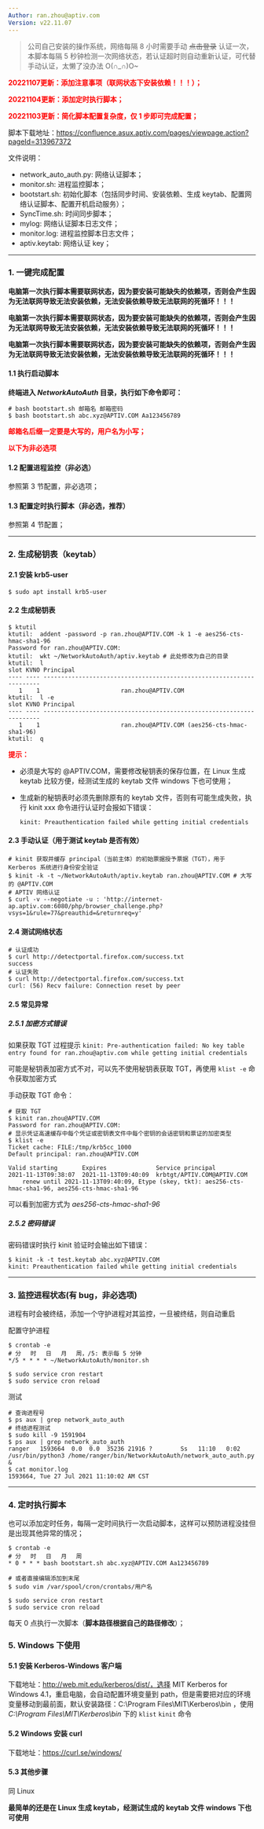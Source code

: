 ```yaml
---
Author: ran.zhou@aptiv.com
Version: v22.11.07
---
```




> 公司自己安装的操作系统，网络每隔 8 小时需要手动 ~~点击登录~~ 认证一次，本脚本每隔 5 秒钟检测一次网络状态，若认证超时则自动重新认证，可代替手动认证，太懒了没办法 O(∩_∩)O~

**<font color = red>20221107更新：添加注意事项（联网状态下安装依赖！！！）；</font>**

**<font color = red>20221104更新：添加定时执行脚本；</font>**

**<font color = red>20221103更新：简化脚本配置复杂度，仅 1 步即可完成配置；</font>**

脚本下载地址：https://confluence.asux.aptiv.com/pages/viewpage.action?pageId=313967372

文件说明：

- network_auto_auth.py: 网络认证脚本；
- monitor.sh: 进程监控脚本；
- bootstart.sh: 初始化脚本（包括同步时间、安装依赖、生成 keytab、配置网络认证脚本、配置开机启动服务）；
- SyncTime.sh: 时间同步脚本；
- mylog: 网络认证脚本日志文件；
- monitor.log: 进程监控脚本日志文件；
- aptiv.keytab: 网络认证 key；

---

### 1. 一键完成配置

**电脑第一次执行脚本需要联网状态，因为要安装可能缺失的依赖项，否则会产生因为无法联网导致无法安装依赖，无法安装依赖导致无法联网的死循环！！！**

**电脑第一次执行脚本需要联网状态，因为要安装可能缺失的依赖项，否则会产生因为无法联网导致无法安装依赖，无法安装依赖导致无法联网的死循环！！！**

**电脑第一次执行脚本需要联网状态，因为要安装可能缺失的依赖项，否则会产生因为无法联网导致无法安装依赖，无法安装依赖导致无法联网的死循环！！！**



#### 1.1 执行启动脚本

**终端进入 *NetworkAutoAuth* 目录，执行如下命令即可：**

``` shell
# bash bootstart.sh 邮箱名 邮箱密码
$ bash bootstart.sh abc.xyz@APTIV.COM Aa123456789
```

<font color=red>**邮箱名后缀一定要是大写的，用户名为小写；**</font>



<font color=red>**以下为非必选项**</font>

#### 1.2 配置进程监控（非必选）

参照第 3 节配置，非必选项；

#### 1.3 配置定时执行脚本（非必选，推荐）

参照第 4 节配置；

---

### 2. 生成秘钥表（keytab）

#### 2.1 安装 krb5-user

``` shell
$ sudo apt install krb5-user
```

#### 2.2 生成秘钥表

``` shell
$ ktutil
ktutil:  addent -password -p ran.zhou@APTIV.COM -k 1 -e aes256-cts-hmac-sha1-96
Password for ran.zhou@APTIV.COM:
ktutil:  wkt ~/NetworkAutoAuth/aptiv.keytab # 此处修改为自己的目录
ktutil:  l
slot KVNO Principal
---- ---- ---------------------------------------------------------------------
   1    1                       ran.zhou@APTIV.COM
ktutil:  l -e
slot KVNO Principal
---- ---- ---------------------------------------------------------------------
   1    1                       ran.zhou@APTIV.COM (aes256-cts-hmac-sha1-96)
ktutil:  q
```

<font color = red>**提示：**</font>

- 必须是大写的 @APTIV.COM，需要修改秘钥表的保存位置，在 Linux 生成 keytab 比较方便，经测试生成的 keytab 文件 windows 下也可使用；

- 生成新的秘钥表时必须先删除原有的 keytab 文件，否则有可能生成失败，执行 kinit xxx 命令进行认证时会报如下错误：

  ``` shell
  kinit: Preauthentication failed while getting initial credentials
  ```

#### 2.3 手动认证（用于测试 keytab 是否有效）

``` shell
# kinit 获取并缓存 principal（当前主体）的初始票据授予票据（TGT），用于 Kerberos 系统进行身份安全验证
$ kinit -k -t ~/NetworkAutoAuth/aptiv.keytab ran.zhou@APTIV.COM # 大写的 @APTIV.COM
# APTIV 网络认证
$ curl -v --negotiate -u : 'http://internet-ap.aptiv.com:6080/php/browser_challenge.php?vsys=1&rule=77&preauthid=&returnreq=y'
```

#### 2.4 测试网络状态

``` shell
# 认证成功
$ curl http://detectportal.firefox.com/success.txt
success
# 认证失败
$ curl http://detectportal.firefox.com/success.txt
curl: (56) Recv failure: Connection reset by peer
```

#### 2.5 常见异常

##### 2.5.1 加密方式错误

如果获取 TGT 过程提示 `kinit: Pre-authentication failed: No key table entry found for ran.zhou@aptiv.com while getting initial credentials`

可能是秘钥表加密方式不对，可以先不使用秘钥表获取 TGT，再使用 `klist -e` 命令获取加密方式

手动获取 TGT 命令：

``` shell
# 获取 TGT
$ kinit ran.zhou@APTIV.COM
Password for ran.zhou@APTIV.COM:
# 显示凭证高速缓存中每个凭证或密钥表文件中每个密钥的会话密钥和票证的加密类型
$ klist -e
Ticket cache: FILE:/tmp/krb5cc_1000
Default principal: ran.zhou@APTIV.COM

Valid starting       Expires              Service principal
2021-11-13T09:38:07  2021-11-13T09:40:09  krbtgt/APTIV.COM@APTIV.COM
	renew until 2021-11-13T09:40:09, Etype (skey, tkt): aes256-cts-hmac-sha1-96, aes256-cts-hmac-sha1-96
```

可以看到加密方式为 *aes256-cts-hmac-sha1-96*

##### 2.5.2 密码错误

密码错误时执行 kinit 验证时会输出如下错误：

``` shell
$ kinit -k -t test.keytab abc.xyz@APTIV.COM
kinit: Preauthentication failed while getting initial credentials
```



---

### 3. 监控进程状态(有 bug，非必选项)

进程有时会被终结，添加一个守护进程对其监控，一旦被终结，则自动重启

配置守护进程

``` shell
$ crontab -e
# 分　 时　 日　 月　 周，/5: 表示每 5 分钟
*/5 * * * * ~/NetworkAutoAuth/monitor.sh

$ sudo service cron restart
$ sudo service cron reload
```

测试

``` shell
# 查询进程号
$ ps aux | grep network_auto_auth
# 终结进程测试
$ sudo kill -9 1591904
$ ps aux | grep network_auto_auth
ranger   1593664  0.0  0.0  35236 21916 ?        Ss   11:10   0:02 /usr/bin/python3 /home/ranger/bin/NetworkAutoAuth/network_auto_auth.py &
$ cat monitor.log
1593664, Tue 27 Jul 2021 11:10:02 AM CST
```

---

### 4. 定时执行脚本

也可以添加定时任务，每隔一定时间执行一次启动脚本，这样可以预防进程没挂但是出现其他异常的情况；

``` shell
$ crontab -e
# 分　 时　 日　 月　 周
* 0 * * * bash bootstart.sh abc.xyz@APTIV.COM Aa123456789

# 或者直接编辑添加到末尾
$ sudo vim /var/spool/cron/crontabs/用户名

$ sudo service cron restart
$ sudo service cron reload
```

每天 0 点执行一次脚本（**脚本路径根据自己的路径修改**）；

### 5. Windows 下使用

#### 5.1 安装 Kerberos-Windows 客户端

下载地址：http://web.mit.edu/kerberos/dist/，选择 MIT Kerberos for Windows 4.1，重启电脑，会自动配置环境变量到 path，但是需要把对应的环境变量移动到最前面，默认安装路径：C:\Program Files\MIT\Kerberos\bin ，使用 *C:\Program Files\MIT\Kerberos\bin* 下的 `klist` `kinit` 命令

#### 5.2 Windows 安装 curl

下载地址：https://curl.se/windows/

#### 5.3 其他步骤

同 Linux

**最简单的还是在 Linux 生成 keytab，经测试生成的 keytab 文件 windows 下也可使用**
